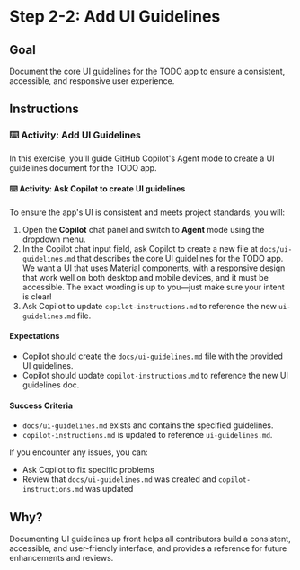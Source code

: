# Step 2-2: Add UI Guidelines

## Goal
Document the core UI guidelines for the TODO app to ensure a consistent, accessible, and responsive user experience.

## Instructions

### :keyboard: Activity: Add UI Guidelines

In this exercise, you'll guide GitHub Copilot's Agent mode to create a UI guidelines document for the TODO app.

#### :keyboard: Activity: Ask Copilot to create UI guidelines

To ensure the app's UI is consistent and meets project standards, you will:

1. Open the **Copilot** chat panel and switch to **Agent** mode using the dropdown menu.
2. In the Copilot chat input field, ask Copilot to create a new file at `docs/ui-guidelines.md` that describes the core UI guidelines for the TODO app. We want a UI that uses Material components, with a responsive design that work well on both desktop and mobile devices, and it must be accessible. The exact wording is up to you—just make sure your intent is clear!
3. Ask Copilot to update `copilot-instructions.md` to reference the new `ui-guidelines.md` file.

#### Expectations
- Copilot should create the `docs/ui-guidelines.md` file with the provided UI guidelines.
- Copilot should update `copilot-instructions.md` to reference the new UI guidelines doc.

#### Success Criteria
- `docs/ui-guidelines.md` exists and contains the specified guidelines.
- `copilot-instructions.md` is updated to reference `ui-guidelines.md`.

If you encounter any issues, you can:
- Ask Copilot to fix specific problems
- Review that `docs/ui-guidelines.md` was created and `copilot-instructions.md` was updated

## Why?
Documenting UI guidelines up front helps all contributors build a consistent, accessible, and user-friendly interface, and provides a reference for future enhancements and reviews.
